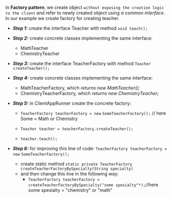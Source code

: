 In **Factory pattern**, we create object `without exposing the creation logic to the client`
 and refer to newly created object using _a common interface_.
 In our example we create factory for creating teacher.
 * ***Step 1:*** create the interface Teacher with method `void teach();`
  * ***Step 2:*** create concrete classes implementing the same interface:
    * MathTeacher
    * ChemistryTeacher
  * ***Step 3:*** create the interface TeacherFactory with method `Teacher createTeacher();`
  * ***Step 4:*** create concrete classes implementing the same interface:
    * MathTeacherFactory, which  _returns new MathTeacher();_
    * ChemistryTeacherFactory, which  _returns new ChemistryTeacher;_
  * ***Step 5:*** in ClientAppRunner create the concrete factory:
    * `TeacherFactory teacherFactory = new` `SomeTeacherFactory();` // here Some = Math or Chemistry

    * `Teacher teacher = teacherFactory.createTeacher();`
    * `teacher.teach();`
    
  * ***Step 6:*** for improving this line of code: `TeacherFactory teacherFactory = new` `SomeTeacherFactory();`
    * create static method `static private TeacherFactory createTeacherFactoryBySpecialty(String specialty) ` 
    * and then change this line in the following way:
        * `TeacherFactory teacherFactory = createTeacherFactoryBySpecialty("some spesialty"*);`//here some spesialty = "chemistry" or "math" 
 
 
 